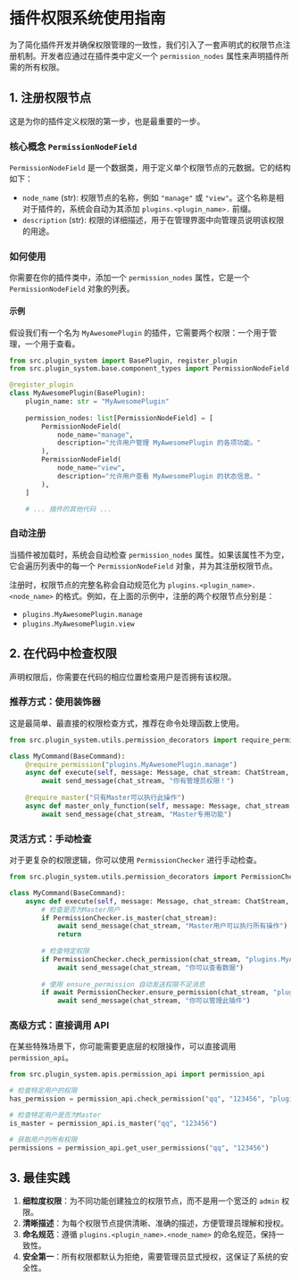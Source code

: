 # 插件权限系统使用指南

为了简化插件开发并确保权限管理的一致性，我们引入了一套声明式的权限节点注册机制。开发者应通过在插件类中定义一个 `permission_nodes` 属性来声明插件所需的所有权限。

## 1. 注册权限节点

这是为你的插件定义权限的第一步，也是最重要的一步。

### 核心概念 `PermissionNodeField`

`PermissionNodeField` 是一个数据类，用于定义单个权限节点的元数据。它的结构如下：

- `node_name` (str): 权限节点的名称，例如 `"manage"` 或 `"view"`。这个名称是相对于插件的，系统会自动为其添加 `plugins.<plugin_name>.` 前缀。
- `description` (str): 权限的详细描述，用于在管理界面中向管理员说明该权限的用途。

### 如何使用

你需要在你的插件类中，添加一个 `permission_nodes` 属性，它是一个 `PermissionNodeField` 对象的列表。

#### 示例

假设我们有一个名为 `MyAwesomePlugin` 的插件，它需要两个权限：一个用于管理，一个用于查看。

```python
from src.plugin_system import BasePlugin, register_plugin
from src.plugin_system.base.component_types import PermissionNodeField

@register_plugin
class MyAwesomePlugin(BasePlugin):
    plugin_name: str = "MyAwesomePlugin"
    
    permission_nodes: list[PermissionNodeField] = [
        PermissionNodeField(
            node_name="manage",
            description="允许用户管理 MyAwesomePlugin 的各项功能。"
        ),
        PermissionNodeField(
            node_name="view",
            description="允许用户查看 MyAwesomePlugin 的状态信息。"
        ),
    ]

    # ... 插件的其他代码 ...
```

### 自动注册

当插件被加载时，系统会自动检查 `permission_nodes` 属性。如果该属性不为空，它会遍历列表中的每一个 `PermissionNodeField` 对象，并为其注册权限节点。

注册时，权限节点的完整名称会自动规范化为 `plugins.<plugin_name>.<node_name>` 的格式。例如，在上面的示例中，注册的两个权限节点分别是：

- `plugins.MyAwesomePlugin.manage`
- `plugins.MyAwesomePlugin.view`

## 2. 在代码中检查权限

声明权限后，你需要在代码的相应位置检查用户是否拥有该权限。

### 推荐方式：使用装饰器

这是最简单、最直接的权限检查方式，推荐在命令处理函数上使用。

```python
from src.plugin_system.utils.permission_decorators import require_permission, require_master

class MyCommand(BaseCommand):
    @require_permission("plugins.MyAwesomePlugin.manage")
    async def execute(self, message: Message, chat_stream: ChatStream, args: List[str]):
        await send_message(chat_stream, "你有管理员权限！")
    
    @require_master("只有Master可以执行此操作")
    async def master_only_function(self, message: Message, chat_stream: ChatStream):
        await send_message(chat_stream, "Master专用功能")
```

### 灵活方式：手动检查

对于更复杂的权限逻辑，你可以使用 `PermissionChecker` 进行手动检查。

```python
from src.plugin_system.utils.permission_decorators import PermissionChecker

class MyCommand(BaseCommand):
    async def execute(self, message: Message, chat_stream: ChatStream, args: List[str]):
        # 检查是否为Master用户
        if PermissionChecker.is_master(chat_stream):
            await send_message(chat_stream, "Master用户可以执行所有操作")
            return
        
        # 检查特定权限
        if PermissionChecker.check_permission(chat_stream, "plugins.MyAwesomePlugin.view"):
            await send_message(chat_stream, "你可以查看数据")
        
        # 使用 ensure_permission 自动发送权限不足消息
        if await PermissionChecker.ensure_permission(chat_stream, "plugins.MyAwesomePlugin.manage"):
            await send_message(chat_stream, "你可以管理此插件")
```

### 高级方式：直接调用 API

在某些特殊场景下，你可能需要更底层的权限操作，可以直接调用 `permission_api`。

```python
from src.plugin_system.apis.permission_api import permission_api

# 检查特定用户的权限
has_permission = permission_api.check_permission("qq", "123456", "plugins.MyAwesomePlugin.manage")

# 检查特定用户是否为Master
is_master = permission_api.is_master("qq", "123456")

# 获取用户的所有权限
permissions = permission_api.get_user_permissions("qq", "123456")
```

## 3. 最佳实践

1.  **细粒度权限**：为不同功能创建独立的权限节点，而不是用一个宽泛的 `admin` 权限。
2.  **清晰描述**：为每个权限节点提供清晰、准确的描述，方便管理员理解和授权。
3.  **命名规范**：遵循 `plugins.<plugin_name>.<node_name>` 的命名规范，保持一致性。
4.  **安全第一**：所有权限都默认为拒绝，需要管理员显式授权，这保证了系统的安全性。
